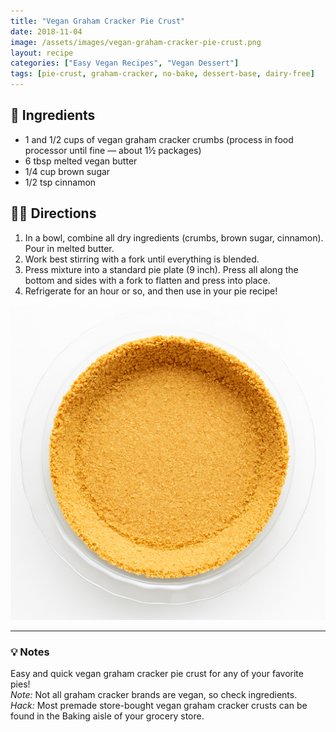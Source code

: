 ```yaml
---
title: "Vegan Graham Cracker Pie Crust"
date: 2018-11-04
image: /assets/images/vegan-graham-cracker-pie-crust.png
layout: recipe
categories: ["Easy Vegan Recipes", "Vegan Dessert"]
tags: [pie-crust, graham-cracker, no-bake, dessert-base, dairy-free]
---
```


## 🧾 Ingredients

- 1 and 1/2 cups of vegan graham cracker crumbs (process in food processor until fine — about 1½ packages)
- 6 tbsp melted vegan butter
- 1/4 cup brown sugar
- 1/2 tsp cinnamon

## 👩‍🍳 Directions

1. In a bowl, combine all dry ingredients (crumbs, brown sugar, cinnamon). Pour in melted butter.
2. Work best stirring with a fork until everything is blended.
3. Press mixture into a standard pie plate (9 inch). Press all along the bottom and sides with a fork to flatten and press into place.
4. Refrigerate for an hour or so, and then use in your pie recipe!

![Vegan Graham Cracker Pie Crust](/assets/images/vegan-graham-cracker-pie-crust.png)

---

### 💡 Notes

Easy and quick vegan graham cracker pie crust for any of your favorite pies!  
*Note:* Not all graham cracker brands are vegan, so check ingredients.  
*Hack:* Most premade store-bought vegan graham cracker crusts can be found in the Baking aisle of your grocery store.
